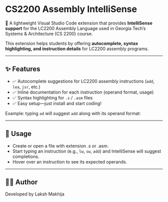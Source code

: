 # CS2200 Assembly IntelliSense

🚀 A lightweight Visual Studio Code extension that provides **IntelliSense support** for the LC2200 Assembly Language used in Georgia Tech’s Systems & Architecture (CS 2200) course.

This extension helps students by offering **autocomplete, syntax highlighting, and instruction details** for LC2200 assembly programs.

---

## ✨ Features

- ✅ Autocomplete suggestions for LC2200 assembly instructions (`add`, `lea`, `jsr`, etc.)
- ✅ Inline documentation for each instruction (operand format, usage)
- ✅ Syntax highlighting for `.s` / `.asm` files
- ✅ Easy setup—just install and start coding!

Example: typing `ad` will suggest `add` along with its operand format:

---

## 📝 Usage

- Create or open a file with extension .s or .asm.
- Start typing an instruction (e.g., `lw`, `sw`, `add`) and IntelliSense will suggest completions.
- Hover over an instruction to see its expected operands.

---

## 👨‍💻 Author

Developed by Laksh Makhija
